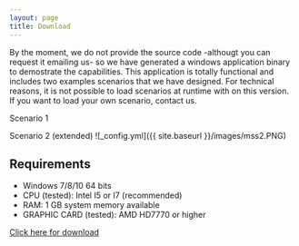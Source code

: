 ```yaml
---
layout: page
title: Download
---
```



By the moment, we do not provide the source code -althougt you can request it emailing us- so we have generated a windows application binary to demostrate the capabilities. This application is totally functional and includes two examples scenarios that we have designed. For technical reasons, it is not possible to load scenarios at runtime with on this version. If you want to load your own scenario, contact us.

Scenario 1

Scenario 2 (extended)
![_config.yml]({{ site.baseurl }}/images/mss2.PNG)

## Requirements

* Windows 7/8/10 64 bits
* CPU (tested): Intel I5 or I7 (recommended)
* RAM: 1 GB system memory available
* GRAPHIC CARD (tested): AMD HD7770 or higher

 <a href="https://docs.google.com/forms/d/e/1FAIpQLSe00xsyzi0h8aFo6VUwNfn0P-bz_RENIDEYmgIt4-dIvpYHjQ/viewform?usp=sf_link#responses" target="_blank">Click here for download</a> 


